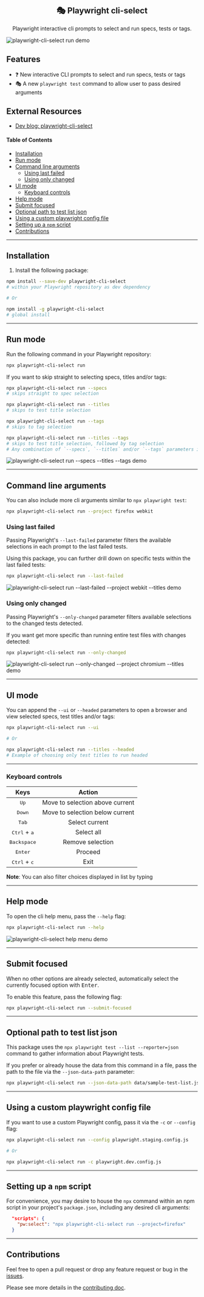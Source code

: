  <h2 align=center>🎭 Playwright cli-select</h2>
<p align="center">
</p>

<p align="center">
Playwright interactive cli prompts to select and run specs, tests or tags.
</p>

<img src="./assets/run-test.gif" alt="playwright-cli-select run demo" loop=infinite>

## Features

- ❓ New interactive CLI prompts to select and run specs, tests or tags
- 🎭 A new `playwright test` command to allow user to pass desired arguments

## External Resources

- [Dev blog: playwright-cli-select](https://dev.to/dennisbergevin/playwright-cli-select-12j)

#### Table of Contents

- [Installation](#installation)
- [Run mode](#run-mode)
- [Command line arguments](#command-line-arguments)
  - [Using last failed](#using-last-failed)
  - [Using only changed](#using-only-changed)
- [UI mode](#ui-mode)
  - [Keyboard controls](#keyboard-controls)
- [Help mode](#help-mode)
- [Submit focused](#submit-focused)
- [Optional path to test list json](#optional-path-to-test-list-json)
- [Using a custom playwright config file](#using-a-custom-playwright-config-file)
- [Setting up a `npm` script](#setting-up-a-npm-script)
- [Contributions](#contributions)

---

## Installation

1. Install the following package:

```sh
npm install --save-dev playwright-cli-select
# within your Playwright repository as dev dependency

# Or

npm install -g playwright-cli-select
# global install
```

---

## Run mode

Run the following command in your Playwright repository:

```bash
npx playwright-cli-select run
```

If you want to skip straight to selecting specs, titles and/or tags:

```bash
npx playwright-cli-select run --specs
# skips straight to spec selection

npx playwright-cli-select run --titles
# skips to test title selection

npx playwright-cli-select run --tags
# skips to tag selection

npx playwright-cli-select run --titles --tags
# skips to test title selection, followed by tag selection
# Any combination of `--specs`, `--titles` and/or `--tags` parameters is permitted.
```

<img src="./assets/run-flags.gif" alt="playwright-cli-select run --specs --titles --tags demo" loop=infinite>

---

## Command line arguments

You can also include more cli arguments similar to `npx playwright test`:

```bash
npx playwright-cli-select run --project firefox webkit
```

### Using last failed

Passing Playwright's `--last-failed` parameter filters the available selections in each prompt to the last failed tests.

Using this package, you can further drill down on specific tests within the last failed tests:

```sh
npx playwright-cli-select run --last-failed
```

<img src="./assets/run-last-failed.gif" alt="playwright-cli-select run --last-failed --project webkit --titles demo" loop=infinite>

### Using only changed

Passing Playwright's `--only-changed` parameter filters available selections to the changed tests detected.

If you want get more specific than running entire test files with changes detected:

```sh
npx playwright-cli-select run --only-changed
```

<img src="./assets/run-only-changed.gif" alt="playwright-cli-select run --only-changed --project chromium --titles demo" loop=infinite>

---

## UI mode

You can append the `--ui` or `--headed` parameters to open a browser and view selected specs, test titles and/or tags:

```bash
npx playwright-cli-select run --ui

# Or

npx playwright-cli-select run --titles --headed
# Example of choosing only test titles to run headed
```

---

### Keyboard controls

|              Keys              |             Action              |
| :----------------------------: | :-----------------------------: |
|         <kbd>Up</kbd>          | Move to selection above current |
|        <kbd>Down</kbd>         | Move to selection below current |
|         <kbd>Tab</kbd>         |         Select current          |
| <kbd>Ctrl</kbd> + <kbd>a</kbd> |           Select all            |
|      <kbd>Backspace</kbd>      |        Remove selection         |
|        <kbd>Enter</kbd>        |             Proceed             |
| <kbd>Ctrl</kbd> + <kbd>c</kbd> |              Exit               |

**Note**: You can also filter choices displayed in list by typing

---

## Help mode

To open the cli help menu, pass the `--help` flag:

```bash
npx playwright-cli-select run --help
```

<img src="./assets/run-help.gif" alt="playwright-cli-select help menu demo" loop=infinite>

---

## Submit focused

When no other options are already selected, automatically select the currently focused option with <kbd>Enter</kbd>.

To enable this feature, pass the following flag:

```bash
npx playwright-cli-select run --submit-focused
```

---

## Optional path to test list json

This package uses the `npx playwright test --list --reporter=json` command to gather information about Playwright tests.

If you prefer or already house the data from this command in a file, pass the path to the file via the `--json-data-path` parameter:

```bash
npx playwright-cli-select run --json-data-path data/sample-test-list.json
```

---

## Using a custom playwright config file

If you want to use a custom Playwright config, pass it via the `-c` or `--config` flag:

```bash
npx playwright-cli-select run --config playwright.staging.config.js

# Or

npx playwright-cli-select run -c playwright.dev.config.js
```

---

## Setting up a `npm` script

For convenience, you may desire to house the `npx` command within an npm script in your project's `package.json`, including any desired cli arguments:

```json
  "scripts": {
    "pw:select": "npx playwright-cli-select run --project=firefox"
  }
```

---

## Contributions

Feel free to open a pull request or drop any feature request or bug in the [issues](https://github.com/dennisbergevin/playwright-cli-select/issues).

Please see more details in the [contributing doc](./CONTRIBUTING.md).

